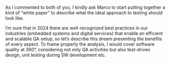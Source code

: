 As I commented to both of you, I kindly ask Marco to start putting together a kind of “white paper” to describe what the ideal approach to testing should look like.

I’m sure that in 2024 there are well-recognized best practices in our industries (embedded systems and digital services) that enable an efficient and scalable QA setup, so let’s describe this dream presenting the benefits of every aspect. To frame properly the analysis, I would cover software quality at 360°, considering not only QA activities but also test-driven design, unit testing during SW development etc.